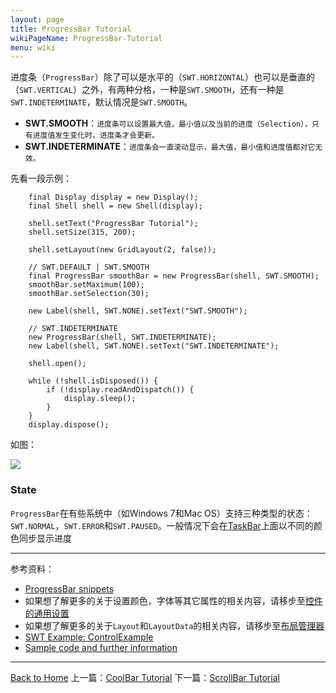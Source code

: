 ```yaml
---
layout: page
title: ProgressBar Tutorial
wikiPageName: ProgressBar-Tutorial
menu: wiki
---
```


进度条（`ProgressBar`）除了可以是水平的（`SWT.HORIZONTAL`）也可以是垂直的（`SWT.VERTICAL`）之外，有两种分格，一种是`SWT.SMOOTH`，还有一种是`SWT.INDETERMINATE`，默认情况是`SWT.SMOOTH`。

* **SWT.SMOOTH**：`进度条可以设置最大值，最小值以及当前的进度（Selection），只有进度值发生变化时，进度条才会更新。`
* **SWT.INDETERMINATE**：`进度条会一直滚动显示，最大值，最小值和进度值都对它无效。`

先看一段示例：

		final Display display = new Display();
		final Shell shell = new Shell(display);

		shell.setText("ProgressBar Tutorial");
		shell.setSize(315, 200);

		shell.setLayout(new GridLayout(2, false));

		// SWT.DEFAULT | SWT.SMOOTH
		final ProgressBar smoothBar = new ProgressBar(shell, SWT.SMOOTH);
		smoothBar.setMaximum(100);
		smoothBar.setSelection(30);

		new Label(shell, SWT.NONE).setText("SWT.SMOOTH");

		// SWT.INDETERMINATE
		new ProgressBar(shell, SWT.INDETERMINATE);
		new Label(shell, SWT.NONE).setText("SWT.INDETERMINATE");

		shell.open();

		while (!shell.isDisposed()) {
			if (!display.readAndDispatch()) {
				display.sleep();
			}
		}
		display.dispose();

如图：

![]({{site.baseurl}}/eclipse.tutorial/wiki/images/image_swt_progressbar.png)

### State

`ProgressBar`在有些系统中（如Windows 7和Mac OS）支持三种类型的状态：`SWT.NORMAL`，`SWT.ERROR`和`SWT.PAUSED`。一般情况下会在[TaskBar]({{site.baseurl}}/eclipse.tutorial/wiki/TaskBar-Tutorial.html)上面以不同的颜色同步显示进度

***
参考资料：
  * [ProgressBar snippets](http://www.eclipse.org/swt/snippets/#progressbar)
  * 如果想了解更多的关于设置颜色，字体等其它属性的相关内容，请移步至[控件的通用设置]({{site.baseurl}}/eclipse.tutorial/wiki/Common-Properties-Tutorial.html)
  * 如果想了解更多的关于`Layout`和`LayoutData`的相关内容，请移步至[布局管理器]({{site.baseurl}}/eclipse.tutorial/wiki/Layouts-Tutorial.html)
  * [SWT Example: ControlExample](http://www.eclipse.org/swt/examples.php)
  * [Sample code and further information](http://www.eclipse.org/swt/)

***
[Back to Home]({{site.baseurl}}/eclipse.tutorial/wiki/)
上一篇：[CoolBar Tutorial]({{site.baseurl}}/eclipse.tutorial/wiki/CoolBar-Tutorial.html)
下一篇：[ScrollBar Tutorial]({{site.baseurl}}/eclipse.tutorial/wiki/ScrollBar-Tutorial.html)
